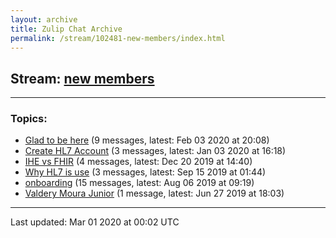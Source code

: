 ```yaml
---
layout: archive
title: Zulip Chat Archive
permalink: /stream/102481-new-members/index.html
---
```


## Stream: [new members](https://hl7webmaster.github.io/zulip-hl7-org/stream/102481-new-members/index.html)
---

### Topics:

* [Glad to be here](topic/Glad.20to.20be.20here.html) (9 messages, latest: Feb 03 2020 at 20:08)
* [Create HL7 Account](topic/Create.20HL7.20Account.html) (3 messages, latest: Jan 03 2020 at 16:18)
* [IHE vs FHIR](topic/IHE.20vs.20FHIR.html) (4 messages, latest: Dec 20 2019 at 14:40)
* [Why HL7 is use](topic/Why.20HL7.20is.20use.html) (3 messages, latest: Sep 15 2019 at 01:44)
* [onboarding](topic/onboarding.html) (15 messages, latest: Aug 06 2019 at 09:19)
* [Valdery Moura Junior](topic/Valdery.20Moura.20Junior.html) (1 message, latest: Jun 27 2019 at 18:03)

<hr><p>Last updated: Mar 01 2020 at 00:02 UTC</p>
